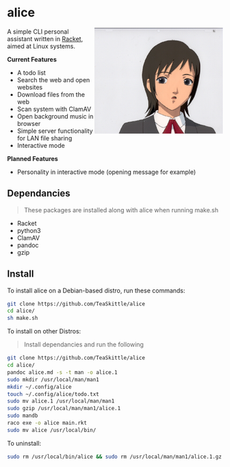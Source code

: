 # alice

<img src ="alice.jpeg" align="right" alt="Alice logo" width="300">

A simple CLI personal assistant written in [Racket](https://racket-lang.org/), aimed at Linux systems.

**Current Features**

+ A todo list
+ Search the web and open websites
+ Download files from the web
+ Scan system with ClamAV
+ Open background music in browser
+ Simple server functionality for LAN file sharing
+ Interactive mode

**Planned Features**

+ Personality in interactive mode (opening message for example)

## Dependancies

> These packages are installed along with alice when running make.sh

+ Racket
+ python3
+ ClamAV
+ pandoc
+ gzip

## Install

To install alice on a Debian-based distro, run these commands:
```Bash
git clone https://github.com/TeaSkittle/alice
cd alice/
sh make.sh
```
To install on other Distros:
> Install dependancies and run the following
```Bash
git clone https://github.com/TeaSkittle/alice
cd alice/
pandoc alice.md -s -t man -o alice.1
sudo mkdir /usr/local/man/man1
mkdir ~/.config/alice
touch ~/.config/alice/todo.txt
sudo mv alice.1 /usr/local/man/man1
sudo gzip /usr/local/man/man1/alice.1
sudo mandb
raco exe -o alice main.rkt
sudo mv alice /usr/local/bin/
```

To uninstall:
```Bash
sudo rm /usr/local/bin/alice && sudo rm /usr/local/man/man1/alice.1.gz
```
